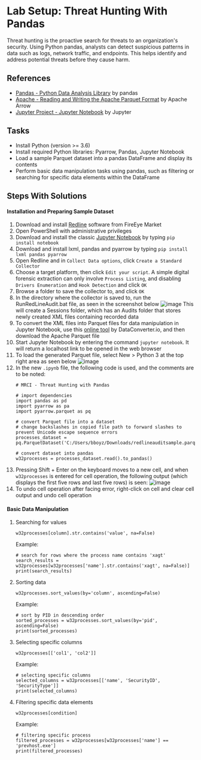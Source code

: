 # Lab Setup: Threat Hunting With Pandas
Threat hunting is the proactive search for threats to an organization's security. Using Python pandas, analysts can detect suspicious patterns in data such as logs, network traffic, and endpoints. This helps identify and address potential threats before they cause harm.

## References
- [Pandas - Python Data Analysis Library](https://pandas.pydata.org/) by pandas
- [Apache - Reading and Writing the Apache Parquet Format](https://arrow.apache.org/docs/python/parquet.html) by Apache Arrow
- [Jupyter Project - Jupyter Notebook](https://jupyter.org/) by Jupyter


## Tasks
- Install Python (version >= 3.6)
- Install required Python libraries: Pyarrow, Pandas, Jupyter Notebook
- Load a sample Parquet dataset into a pandas DataFrame and display its contents
- Perform basic data manipulation tasks using pandas, such as filtering or searching for specific data elements within the DataFrame

## Steps With Solutions
#### Installation and Preparing Sample Dataset
1. Download and install [Redline](https://fireeye.market/apps/211364) software from FireEye Market
2. Open PowerShell with administrative privileges
3. Download and install the classic [Jupyter Notebook](https://jupyter.org/install) by typing `pip install notebook` 
4. Download and install lxml, pandas and pyarrow by typing `pip install lxml pandas pyarrow`
5. Open Redline and in `Collect Data options`, click `Create a Standard Collector`
6. Choose a target platform, then click `Edit your script`. A simple digital forensic extraction can only involve `Process Listing`, and disabling `Drivers Enumeration` and `Hook Detection` and click `OK`
7. Browse a folder to save the collector to, and click `OK`
8. In the directory where the collector is saved to, run the RunRedLineAudit.bat file, as seen in the screenshot below ![image](https://github.com/user-attachments/assets/ffbd06c5-5fdb-4e6b-bcc9-558e4f24998c)
   This will create a Sessions folder, which has an Audits folder that stores newly created XML files containing recorded data
9. To convert the XML files into Parquet files for data manipulation in Jupyter Notebook, use this [online tool](https://dataconverter.io/convert/xml-to-parquet/) by DataConverter.io, and then download the Apache Parquet file
10. Start Jupyter Notebook by entering the command `jupyter notebook`. It will return a localhost link to be opened in the web browser
11. To load the generated Parquet file, select New > Python 3 at the top right area as seen below
    ![image](https://github.com/user-attachments/assets/b9afc7fe-e761-4fae-8841-37974978a5fc)
12. In the new `.ipynb` file, the following code is used, and the comments are to be noted:
    ```
    # MRCI - Threat Hunting with Pandas

    # import dependencies
    import pandas as pd
    import pyarrow as pa
    import pyarrow.parquet as pq
    
    # convert Parquet file into a dataset
    # change backslashes in copied file path to forward slashes to prevent Unicode escape sequence errors 
    processes_dataset = pq.ParquetDataset('C:/Users/bboyz/Downloads/redlineauditsample.parquet')
    
    # convert dataset into pandas
    w32processes = processes_dataset.read().to_pandas()
    ```
13. Pressing Shift + Enter on the keyboard moves to a new cell, and when `w32processes` is entered for cell operation, the following output (which displays the first five rows and last five rows) is seen:
    ![image](https://github.com/user-attachments/assets/ef221076-49da-4b87-bbf1-9bd224a69afe)
14. To undo cell operation after facing error, right-click on cell and clear cell output and undo cell operation

#### Basic Data Manipulation
1. Searching for values
   ```
   w32processes[column].str.contains('value', na=False)
   ```
   Example:
   ```
   # search for rows where the process name contains 'xagt'
   search_results = w32processes[w32processes['name'].str.contains('xagt', na=False)]
   print(search_results)
   ```
2. Sorting data
   ```
   w32processes.sort_values(by='column', ascending=False)
   ```
   Example:
   ```
   # sort by PID in descending order
   sorted_processes = w32processes.sort_values(by='pid', ascending=False)
   print(sorted_processes)
   ```
3. Selecting specific columns
   ```
   w32processes[['col1', 'col2']]
   ```
   Example:
   ```
   # selecting specific columns
   selected_columns = w32processes[['name', 'SecurityID', 'SecurityType']]
   print(selected_columns)
   ```
4. Filtering specific data elements
   ```
   w32processes[condition]
   ```
   Example:
   ```
   # filtering specific process
   filtered_processes = w32processes[w32processes['name'] == 'prevhost.exe']
   print(filtered_processes)
   ```
